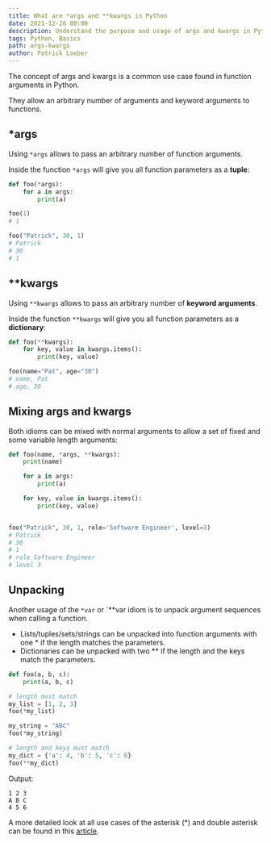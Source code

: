 ```yaml
---
title: What are *args and **kwargs in Python
date: 2021-12-26 00:00
description: Understand the purpose and usage of args and kwargs in Python functions.
tags: Python, Basics
path: args-kwargs
author: Patrick Loeber
---
```


The concept of args and kwargs is a common use case found in function arguments in Python.

They allow an arbitrary number of arguments and keyword arguments to functions.

## *args

Using `*args` allows to pass an arbitrary number of function arguments.

Inside the function `*args` will give you all function parameters as a **tuple**:

```python
def foo(*args):
    for a in args:
        print(a)        

foo(1)
# 1

foo("Patrick", 30, 1)
# Patrick
# 30
# 1
```

## **kwargs

Using `**kwargs` allows to pass an arbitrary number of **keyword arguments**.

Inside the function `**kwargs` will give you all function parameters as a **dictionary**:

```python
def foo(**kwargs):
    for key, value in kwargs.items():
        print(key, value)        

foo(name="Pat", age="30")
# name, Pat
# age, 30
```

## Mixing args and kwargs

Both idioms can be mixed with normal arguments to allow a set of fixed and some variable length arguments:

```python
def foo(name, *args, **kwargs):
    print(name)

    for a in args:
        print(a)

    for key, value in kwargs.items():
        print(key, value)      


foo("Patrick", 30, 1, role='Software Engineer', level=3)
# Patrick
# 30
# 1
# role Software Engineer
# level 3
```

## Unpacking

Another usage of the `*var` or `**var idiom is to unpack argument sequences when calling a function.

- Lists/tuples/sets/strings can be unpacked into function arguments with one * if the length matches the parameters.
- Dictionaries can be unpacked with two ** if the length and the keys match the parameters.

```python
def foo(a, b, c):
    print(a, b, c)

# length must match
my_list = [1, 2, 3]
foo(*my_list)

my_string = "ABC"
foo(*my_string)

# length and keys must match
my_dict = {'a': 4, 'b': 5, 'c': 6}
foo(**my_dict)
```
Output:
```console
1 2 3
A B C
4 5 6
```

A more detailed look at all use cases of the asterisk (*) and double asterisk can be found in this [article](/courses/advancedpython/19-asterisk/). 
